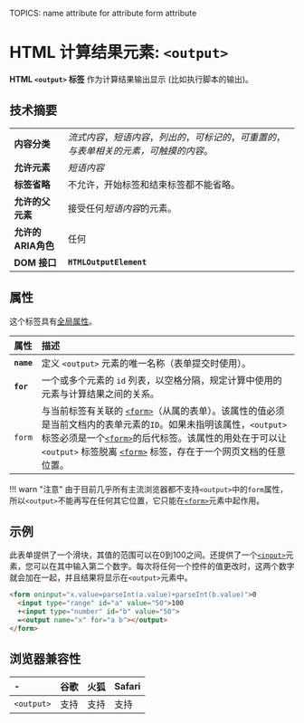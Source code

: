 TOPICS: <output>
        <output> name attribute
        <output> for attribute
        <output> form attribute

# HTML 计算结果元素: `<output>`

**HTML `<output>` 标签** 作为计算结果输出显示 (比如执行脚本的输出)。

## 技术摘要

|  |  |
| :-- | :-- |
| **内容分类** | *流式内容*，*短语内容*，*列出的*，*可标记的*，*可重置的*，*与表单相关的元素，可触摸的内容*。 |
| **允许元素** | *短语内容* |
| **标签省略** | 不允许，开始标签和结束标签都不能省略。|
| **允许的父元素** | 接受任何*短语内容*的元素。 |
| **允许的ARIA角色** | 任何 |
| **DOM 接口** | **`HTMLOutputElement`** |

## 属性

这个标签具有[全局属性](/zh-hans/webfrontend/HTML_Global_Attributes)。

| 属性 | 描述 |
| :-- | :-- |
| **`name`** | 定义 `<output>` 元素的唯一名称（表单提交时使用）。 |
| **`for`** | 一个或多个元素的 `id` 列表，以空格分隔，规定计算中使用的元素与计算结果之间的关系。 |
| `form` | 与当前标签有关联的 [`<form>`](/zh-hans/webfrontend/<form>)（从属的表单）。该属性的值必须是当前文档内的表单元素的`ID`。如果未指明该属性，`<output>`标签必须是一个[`<form>`](/zh-hans/webfrontend/<form>)的后代标签。该属性的用处在于可以让 `<output>` 标签脱离 [`<form>`](/zh-hans/webfrontend/<form>) 标签，存在于一个网页文档的任意位置。 |

!!! warn "注意"
    由于目前几乎所有主流浏览器都不支持`<output>`中的`form`属性，所以`<output>`不能再写在任何其它位置，它只能在[`<form>`](/zh-hans/webfrontend/<form>)元素中起作用。

## 示例

此表单提供了一个滑块，其值的范围可以在0到100之间。还提供了一个[`<input>`](/zh-hans/webfrontend/<input>)元素，您可以在其中输入第二个数字。每次将任何一个控件的值更改时，这两个数字就会加在一起，并且结果将显示在`<output>`元素中。

```html
<form oninput="x.value=parseInt(a.value)+parseInt(b.value)">0
  <input type="range" id="a" value="50">100
  +<input type="number" id="b" value="50">
  =<output name="x" for="a b"></output>
</form>
```

## 浏览器兼容性

| - | 谷歌 | 火狐 | Safari |
| :--- | :--- | :--- | :--- |
| `<output>` | 支持 | 支持 | 支持 |
